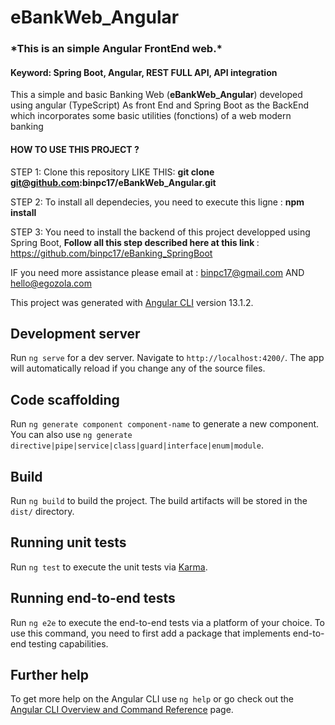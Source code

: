 # eBankWeb_Angular

<h3>*This is an simple Angular FrontEnd web.* </h3>

<h4>Keyword: Spring Boot, Angular, REST FULL API, API integration</h4>


This a simple and  basic Banking Web (<strong>eBankWeb_Angular</strong>) developed using angular (TypeScript) As front End and Spring Boot as the BackEnd which incorporates some basic utilities (fonctions) of a web modern banking 
 
<h4>HOW TO USE THIS PROJECT ? </h4>

STEP 1: Clone this repository LIKE THIS: <strong>git clone git@github.com:binpc17/eBankWeb_Angular.git</strong><br>

STEP 2:  To install all dependecies, you need to execute this ligne : <strong>npm install </strong><br>

STEP 3: You need to install the backend of this project developped using Spring Boot, <strong> Follow all this step described here at this link </strong>: 
https://github.com/binpc17/eBanking_SpringBoot


IF you need more assistance please email at : binpc17@gmail.com AND hello@egozola.com



This project was generated with [Angular CLI](https://github.com/angular/angular-cli) version 13.1.2.

## Development server

Run `ng serve` for a dev server. Navigate to `http://localhost:4200/`. The app will automatically reload if you change any of the source files.

## Code scaffolding

Run `ng generate component component-name` to generate a new component. You can also use `ng generate directive|pipe|service|class|guard|interface|enum|module`.

## Build

Run `ng build` to build the project. The build artifacts will be stored in the `dist/` directory.

## Running unit tests

Run `ng test` to execute the unit tests via [Karma](https://karma-runner.github.io).

## Running end-to-end tests

Run `ng e2e` to execute the end-to-end tests via a platform of your choice. To use this command, you need to first add a package that implements end-to-end testing capabilities.

## Further help

To get more help on the Angular CLI use `ng help` or go check out the [Angular CLI Overview and Command Reference](https://angular.io/cli) page.
